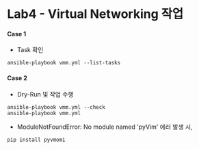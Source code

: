 # Lab4 - Virtual Networking 작업

#### Case 1

- Task 확인

```
ansible-playbook vmm.yml --list-tasks
```

#### Case 2

- Dry-Run 및 작업 수행

```
ansible-playbook vmm.yml --check
ansible-playbook vmm.yml 
```

- ModuleNotFoundError: No module named 'pyVim' 에러 발생 시,

```
pip install pyvmomi
```